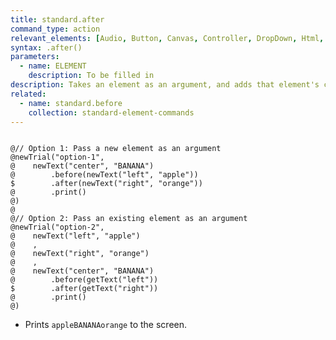 ```yaml
---
title: standard.after
command_type: action
relevant_elements: [Audio, Button, Canvas, Controller, DropDown, Html, Image, MediaRecorder, Scale, Text, TextInput, Tooltip, Video, Youtube]
syntax: .after()
parameters: 
  - name: ELEMENT
    description: To be filled in
description: Takes an element as an argument, and adds that element's content to the right of the element that the command is called on.
related:
  - name: standard.before
    collection: standard-element-commands
---
```


<pre><code class="language-diff-javascript diff-highlight">
@// Option 1: Pass a new element as an argument
@newTrial("option-1",
@    newText("center", "BANANA")
@        .before(newText("left", "apple"))
$        .after(newText("right", "orange"))
@        .print()
@)
@
@// Option 2: Pass an existing element as an argument
@newTrial("option-2",
@    newText("left", "apple")
@    ,
@    newText("right", "orange")
@    ,
@    newText("center", "BANANA")
@        .before(getText("left"))
$        .after(getText("right"))
@        .print()
@)
</code></pre>

+ Prints `appleBANANAorange` to the screen.